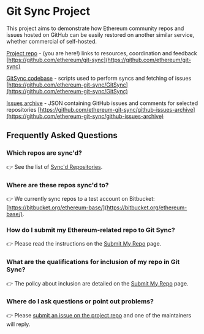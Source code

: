 # Git Sync Project

This project aims to demonstrate how Ethereum community repos and issues hosted on GitHub can be easily restored on another similar service, whether commercial of self-hosted.

[Project repo](https://github.com/ethereum/git-sync) - (you are here!) links to resources, coordination and feedback
[https://github.com/ethereum/git-sync](https://github.com/ethereum/git-sync)

[GitSync codebase](https://github.com/ethereum-git-sync/GitSync) - scripts used to perform syncs and fetching of issues
[https://github.com/ethereum-git-sync/GitSync](https://github.com/ethereum-git-sync/GitSync)

[Issues archive](https://github.com/ethereum-git-sync/github-issues-archive) - JSON containing GitHub issues and comments for selected repositories
[https://github.com/ethereum-git-sync/github-issues-archive](https://github.com/ethereum-git-sync/github-issues-archive)

## Frequently Asked Questions

### Which repos are sync'd?

👉  See the list of [Sync'd Repositories](https://gitsync.ethereum.org/repos).

### Where are these repos sync'd to?

👉  We currently sync repos to a test account on Bitbucket: [https://bitbucket.org/ethereum-base/](https://bitbucket.org/ethereum-base/).

### How do I submit my Ethereum-related repo to Git Sync?

👉  Please read the instructions on the [Submit My Repo](https://gitsync.ethereum.org/submit) page.

### What are the qualifications for inclusion of my repo in Git Sync?

👉  The policy about inclusion are detailed on the [Submit My Repo](https://gitsync.ethereum.org/submit) page.

### Where do I ask questions or point out problems?

👉  Please [submit an issue on the project repo](https://github.com/ethereum/git-sync/issues) and one of the maintainers will reply.
